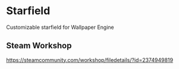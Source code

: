 # Starfield
Customizable starfield for Wallpaper Engine

## Steam Workshop
https://steamcommunity.com/workshop/filedetails/?id=2374949819
